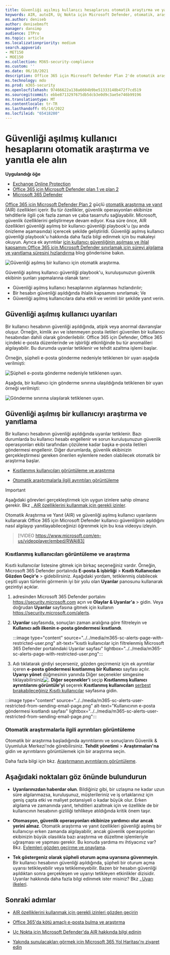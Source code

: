 ```yaml
---
title: Güvenliği aşılmış kullanıcı hesaplarını otomatik araştırma ve yanıtla ele alın
keywords: AIR, autoIR, Uç Nokta için Microsoft Defender, otomatik, araştırma, yanıt, düzeltme, tehditler, gelişmiş, tehdit, koruma, güvenliği aşıldı
ms.author: deniseb
author: denisebmsft
manager: dansimp
audience: ITPro
ms.topic: article
ms.localizationpriority: medium
search.appverid:
- MET150
- MOE150
ms.collection: M365-security-compliance
ms.custom: ''
ms.date: 06/10/2021
description: Office 365 için Microsoft Defender Plan 2'de otomatik araştırma ve yanıt özellikleriyle güvenliği aşılmış kullanıcı hesaplarını algılama ve ele alma sürecini nasıl hızlandıracağınızı öğrenin.
ms.technology: mdo
ms.prod: m365-security
ms.openlocfilehash: 97466622a138a6604b9be51333148b472f7cd519
ms.sourcegitcommit: ebbe8713297675db5dcb3e0d9c3ae5e746b99196
ms.translationtype: MT
ms.contentlocale: tr-TR
ms.lasthandoff: 05/14/2022
ms.locfileid: "65418280"
---
```

# <a name="address-compromised-user-accounts-with-automated-investigation-and-response"></a>Güvenliği aşılmış kullanıcı hesaplarını otomatik araştırma ve yanıtla ele alın

**Uygulandığı öğe**
- [Exchange Online Protection](exchange-online-protection-overview.md)
- [Office 365 için Microsoft Defender plan 1 ve plan 2](defender-for-office-365.md)
- [Microsoft 365 Defender](../defender/microsoft-365-defender.md)

[Office 365 için Microsoft Defender Plan 2](defender-for-office-365.md#microsoft-defender-for-office-365-plan-1-and-plan-2) güçlü [otomatik araştırma ve yanıt](office-365-air.md) (AIR) özellikleri içerir. Bu tür özellikler, güvenlik operasyonları ekibinize tehditlerle ilgili çok fazla zaman ve çaba tasarrufu sağlayabilir. Microsoft, güvenlik özelliklerini geliştirmeye devam ediyor. Kısa süre önce, AIR özellikleri güvenliği aşılmış bir kullanıcı güvenliği playbook'u (şu anda önizleme aşamasında) içerecek şekilde geliştirildi. Güvenliği aşılmış kullanıcı güvenliği playbook'u hakkında daha fazla bilgi edinmek için bu makaleyi okuyun. Ayrıca ek ayrıntılar [için kullanıcı güvenliğinin aşılması ve ihlal kapsamını Office 365 için Microsoft Defender sınırlamak için süreyi algılama ve yanıtlama süresini hızlandırma](https://techcommunity.microsoft.com/t5/Security-Privacy-and-Compliance/Speed-up-time-to-detect-and-respond-to-user-compromise-and-limit/ba-p/977053) blog gönderisine bakın.

![Güvenliği aşılmış bir kullanıcı için otomatik araştırma.](/microsoft-365/media/office365atp-compduserinvestigation.jpg)

Güvenliği aşılmış kullanıcı güvenliği playbook'u, kuruluşunuzun güvenlik ekibinin şunları yapmalarına olanak tanır:

- Güvenliği aşılmış kullanıcı hesaplarının algılanması hızlandırılır;
- Bir hesabın güvenliği aşıldığında ihlalin kapsamını sınırlamak; Ve
- Güvenliği aşılmış kullanıcılara daha etkili ve verimli bir şekilde yanıt verin.

## <a name="compromised-user-alerts"></a>Güvenliği aşılmış kullanıcı uyarıları

Bir kullanıcı hesabının güvenliği aşıldığında, atipik veya anormal davranışlar oluşur. Örneğin, kimlik avı ve istenmeyen posta iletileri güvenilen bir kullanıcı hesabından dahili olarak gönderilebilir. Office 365 için Defender, Office 365 içindeki e-posta düzenlerinde ve işbirliği etkinliğinde bu tür anomalileri algılayabilir. Bu durumda uyarılar tetiklenir ve tehdit azaltma işlemi başlar.

Örneğin, şüpheli e-posta gönderme nedeniyle tetiklenen bir uyarı aşağıda verilmişti:

![Şüpheli e-posta gönderme nedeniyle tetiklenen uyarı.](/microsoft-365/media/office365atp-suspiciousemailsendalert.jpg)

Aşağıda, bir kullanıcı için gönderme sınırına ulaşıldığında tetiklenen bir uyarı örneği verilmişti:

![Gönderme sınırına ulaşılarak tetiklenen uyarı.](/microsoft-365/media/office365atp-sendinglimitreached.jpg)

## <a name="investigate-and-respond-to-a-compromised-user"></a>Güvenliği aşılmış bir kullanıcıyı araştırma ve yanıtlama

Bir kullanıcı hesabının güvenliği aşıldığında uyarılar tetiklenir. Bazı durumlarda bu kullanıcı hesabı engellenir ve sorun kuruluşunuzun güvenlik operasyonları ekibi tarafından çözülene kadar başka e-posta iletileri göndermesi engellenir. Diğer durumlarda, güvenlik ekibinizin gerçekleştirmesi gereken önerilen eylemlere neden olabilecek otomatik bir araştırma başlar.

- [Kısıtlanmış kullanıcıları görüntüleme ve araştırma](#view-and-investigate-restricted-users)

- [Otomatik araştırmalarla ilgili ayrıntıları görüntüleme](#view-details-about-automated-investigations)

> [!IMPORTANT]
> Aşağıdaki görevleri gerçekleştirmek için uygun izinlere sahip olmanız gerekir. Bkz [. AIR özelliklerini kullanmak için gerekli izinler](office-365-air.md#required-permissions-to-use-air-capabilities).

Otomatik Araştırma ve Yanıt (AIR) ve güvenliği aşılmış kullanıcı uyarılarını kullanarak Office 365 için Microsoft Defender kullanıcı güvenliğinin aşıldığını nasıl algılayıp yanıtlayabileceğinizi öğrenmek için bu kısa videoyu izleyin.
> [!VIDEO https://www.microsoft.com/en-us/videoplayer/embed/RWAl83]

### <a name="view-and-investigate-restricted-users"></a>Kısıtlanmış kullanıcıları görüntüleme ve araştırma

Kısıtlı kullanıcılar listesine gitmek için birkaç seçeneğiniz vardır. Örneğin, Microsoft 365 Defender portalında **E-posta & işbirliği** \> **Kısıtlı Kullanıcıları** **Gözden Geçir'e** \> gidebilirsiniz. Aşağıdaki yordam, tetiklenmiş olabilecek çeşitli uyarı türlerini görmenin iyi bir yolu olan **Uyarılar** panosunu kullanarak gezintiyi açıklar.

1. adresinden Microsoft 365 Defender portalını <https://security.microsoft.com> açın ve **Olaylar & Uyarılar'a** \> gidin. Veya doğrudan **Uyarılar** sayfasına gitmek için kullanın <https://security.microsoft.com/alerts>.

2. **Uyarılar** sayfasında, sonuçları zaman aralığına göre filtreleyin ve **Kullanıcı adlı ilkenin e-posta göndermesi kısıtlandı**.

   :::image type="content" source="../../media/m365-sc-alerts-page-with-restricted-user.png" alt-text="kısıtlı kullanıcılar için filtrelenmiş Microsoft 365 Defender portalındaki Uyarılar sayfası" lightbox="../../media/m365-sc-alerts-page-with-restricted-user.png":::

3. Adı tıklatarak girdiyi seçerseniz, gözden geçirmeniz için ek ayrıntılar içeren **e-posta göndermesi kısıtlanmış bir Kullanıcı** sayfası açılır. **Uyarıyı yönet** düğmesinin yanında Diğer seçenekler simgesine tıklayabilirsiniz![.](../../media/m365-cc-sc-more-actions-icon.png) **Diğer seçenekler'i** seçip **Kısıtlanmış kullanıcı ayrıntılarını görüntüle'yi** seçerek **Kısıtlanmış kullanıcıları** [serbest bırakabileceğiniz Kısıtlı kullanıcılar](removing-user-from-restricted-users-portal-after-spam.md) sayfasına gidin.

  :::image type="content" source="../../media/m365-sc-alerts-user-restricted-from-sending-email-page.png" alt-text="Kullanıcının e-posta göndermesi kısıtlandı sayfası" lightbox="../../media/m365-sc-alerts-user-restricted-from-sending-email-page.png":::

### <a name="view-details-about-automated-investigations"></a>Otomatik araştırmalarla ilgili ayrıntıları görüntüleme

Otomatik bir araştırma başladığında ayrıntılarını ve sonuçlarını Güvenlik & Uyumluluk Merkezi'nde görebilirsiniz. **Tehdit yönetimi** \> **Araştırmaları'na** gidin ve ayrıntılarını görüntülemek için bir araştırma seçin.

Daha fazla bilgi için bkz. [Araştırmanın ayrıntılarını görüntüleme](air-view-investigation-results.md).

## <a name="keep-the-following-points-in-mind"></a>Aşağıdaki noktaları göz önünde bulundurun

- **Uyarılarınızdan haberdar olun**. Bildiğiniz gibi, bir uzlaşma ne kadar uzun süre algılanmazsa, kuruluşunuz, müşterileriniz ve iş ortaklarınız için geniş çapta etki ve maliyet potansiyeli o kadar büyük olur. Erken algılama ve zamanında yanıt, tehditleri azaltmak için ve özellikle de bir kullanıcının hesabının gizliliği tehlikeye atıldığında kritik önem taşır.

- **Otomasyon, güvenlik operasyonları ekibinize yardımcı olur ancak yerini almaz**. Otomatik araştırma ve yanıt özellikleri güvenliği aşılmış bir kullanıcıyı erken zamanda algılayabilir, ancak güvenlik operasyonları ekibinizin büyük olasılıkla bazı araştırma ve düzeltme işlemleriyle uğraşması ve yapması gerekir. Bu konuda yardıma mı ihtiyacınız var? Bkz. [Eylemleri gözden geçirme ve onaylama](air-review-approve-pending-completed-actions.md).

- **Tek göstergeniz olarak şüpheli oturum açma uyarısına güvenmeyin**. Bir kullanıcı hesabının güvenliği aşıldığında, şüpheli bir oturum açma uyarısı tetikleyebilir veya tetiklemeyebilir. Bazen bir hesabın güvenliği aşıldıktan sonra gerçekleşen ve uyarıyı tetikleyen etkinlikler dizisidir. Uyarılar hakkında daha fazla bilgi edinmek ister misiniz? Bkz [. Uyarı ilkeleri](../../compliance/alert-policies.md).

## <a name="next-steps"></a>Sonraki adımlar

- [AIR özelliklerini kullanmak için gerekli izinleri gözden geçirin](office-365-air.md#required-permissions-to-use-air-capabilities)

- [Office 365'da kötü amaçlı e-posta bulma ve araştırma](investigate-malicious-email-that-was-delivered.md)

- [Uç Nokta için Microsoft Defender'da AIR hakkında bilgi edinin](/windows/security/threat-protection/microsoft-defender-atp/automated-investigations)

- [Yakında sunulacakları görmek için Microsoft 365 Yol Haritası'nı ziyaret edin](https://www.microsoft.com/microsoft-365/roadmap?filters=)
